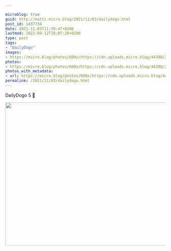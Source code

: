 ```yaml
---

microblog: true
guid: http://matti.micro.blog/2021/11/03/dailydogo.html
post_id: 1437734
date: 2021-11-03T11:39:47+0200
lastmod: 2022-09-12T10:07:20+0200
type: post
tags:
- "DailyDogo"
images:
- https://micro.blog/photos/600x/https://cdn.uploads.micro.blog/44388/2021/183b4dccbe.jpg
photos:
- https://micro.blog/photos/600x/https://cdn.uploads.micro.blog/44388/2021/183b4dccbe.jpg
photos_with_metadata:
- url: https://micro.blog/photos/600x/https://cdn.uploads.micro.blog/44388/2021/183b4dccbe.jpg
permalink: /2021/11/03/dailydogo.html
---
```

DailyDogo 5 🐶

<img src="/media/uploads/2021/183b4dccbe.jpg" width="600" height="450" alt="" />

